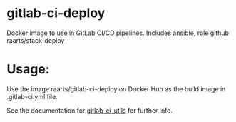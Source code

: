 # gitlab-ci-deploy
Docker image to use in GitLab CI/CD pipelines. Includes ansible, role github raarts/stack-deploy

# Usage:

Use the image raarts/gitlab-ci-deploy on Docker Hub as the build image in .gitlab-ci.yml file. 

See the documentation for [gitlab-ci-utils](https://github.com/raarts/gitlab-ci-utils) for further info.
